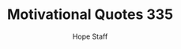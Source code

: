 ---
image: /assets/img/mq/mq_335_lewis.png
title: Motivational Quotes 335
categories:
  - Motivational Quotes
author: Hope Staff
notes: Motivational Quotes 335
embed: >-
  EMBED_GOES_HERE
transcript: >-
  SOME LINES OF TEXT START HERE
---